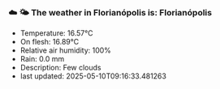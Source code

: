 ### ☁️ 🌤️  The weather in Florianópolis is: Florianópolis

- Temperature: 16.57°C
- On flesh: 16.89°C
- Relative air humidity: 100%
- Rain: 0.0 mm
- Description: Few clouds
- last updated: 2025-05-10T09:16:33.481263
